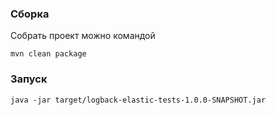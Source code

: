 ### Сборка

Собрать проект можно командой 

```
mvn clean package
```

### Запуск

```
java -jar target/logback-elastic-tests-1.0.0-SNAPSHOT.jar
```